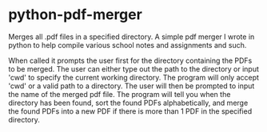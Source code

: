 # python-pdf-merger

Merges all .pdf files in a specified directory.
A simple pdf merger I wrote in python to help compile various school notes and assignments and such.

When called it prompts the user first for the directory containing the PDFs to be merged. The user can either type out the path to the directory or input 'cwd' to specify the current working directory. The program will only accept 'cwd' or a valid path to a directory. The user will then be prompted to input the name of the merged pdf file. The program will tell you when the directory has been found, sort the found PDFs alphabetically, and merge the found PDFs into a new PDF if there is more
than 1 PDF in the specified directory.
